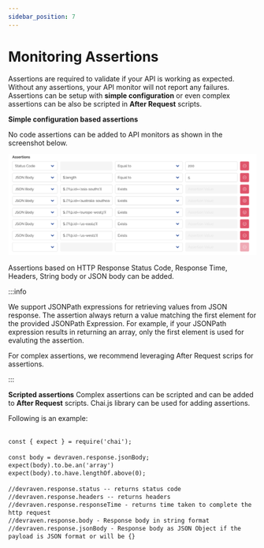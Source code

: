 ```yaml
---
sidebar_position: 7
---
```


# Monitoring Assertions

Assertions are required to validate if your API is working as expected. Without any assertions, your API monitor will not report any failures. Assertions can be setup with **simple configuration** or even complex assertions can be also be scripted in **After Request** scripts.

**Simple configuration based assertions**

No code assertions can be added to API monitors as shown in the screenshot below.

![Simple Assertions](/img/simple-assertions.png)

Assertions based on HTTP Response Status Code, Response Time, Headers, String body or JSON body can be added.

:::info

We support JSONPath expressions for retrieving values from JSON response. The assertion always return a value matching the first element for the provided JSONPath Expression. For example, if your JSONPath expression results in returning an array, only the first element is used for evaluting the assertion.

For complex assertions, we recommend leveraging After Request scrips for assertions.

:::

**Scripted assertions**
Complex assertions can be scripted and can be added to **After Request** scripts. Chai.js library can be used for adding assertions.

Following is an example:


```JS

const { expect } = require('chai');

const body = devraven.response.jsonBody;
expect(body).to.be.an('array')
expect(body).to.have.lengthOf.above(0);

//devraven.response.status -- returns status code
//devraven.response.headers -- returns headers
//devraven.response.responseTime - returns time taken to complete the http request
//devraven.response.body - Response body in string format
//devraven.response.jsonBody - Response body as JSON Object if the payload is JSON format or will be {}

```